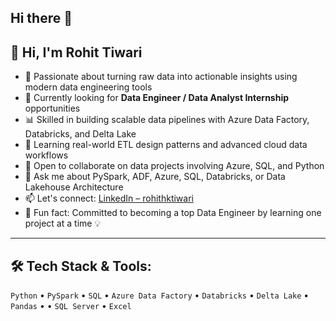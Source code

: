 ## Hi there 👋


## 👋 Hi, I'm Rohit Tiwari


- 🚀 Passionate about turning raw data into actionable insights using modern data engineering tools
- 🎯 Currently looking for **Data Engineer / Data Analyst Internship** opportunities  
- 📊 Skilled in building scalable data pipelines with Azure Data Factory, Databricks, and Delta Lake  
- 🌱 Learning real-world ETL design patterns and advanced cloud data workflows  
- 👯 Open to collaborate on data projects involving Azure, SQL, and Python  
- 💬 Ask me about PySpark, ADF, Azure, SQL, Databricks, or Data Lakehouse Architecture  
- 📫 Let's connect: [LinkedIn – rohithktiwari](https://www.linkedin.com/in/rohithktiwari/)  
- 🧠 Fun fact: Committed to becoming a top Data Engineer by learning one project at a time 💡  

---

## 🛠️ Tech Stack & Tools:
`Python` • `PySpark` • `SQL` • `Azure Data Factory` • `Databricks` • `Delta Lake` • `Pandas` •  • `SQL Server` • `Excel`


